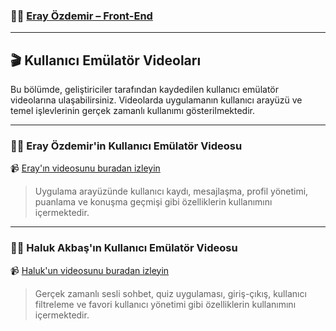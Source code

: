 ### 🧑‍💻 [Eray Özdemir – Front-End](https://github.com/halukakbash/TalkApp/blob/main/Eray%20%C3%96zdemir%20-%20FRONT%20END)

----------------------------------------------------------------------------------

## 🎬 Kullanıcı Emülatör Videoları

Bu bölümde, geliştiriciler tarafından kaydedilen kullanıcı emülatör videolarına ulaşabilirsiniz. Videolarda uygulamanın kullanıcı arayüzü ve temel işlevlerinin gerçek zamanlı kullanımı gösterilmektedir.

---

### 👨‍💻 Eray Özdemir'in Kullanıcı Emülatör Videosu

📹 [Eray'ın videosunu buradan izleyin]()

> Uygulama arayüzünde kullanıcı kaydı, mesajlaşma, profil yönetimi, puanlama ve konuşma geçmişi gibi özelliklerin kullanımını içermektedir.

---

### 👨‍💻 Haluk Akbaş'ın Kullanıcı Emülatör Videosu

📹 [Haluk'un videosunu buradan izleyin]()

> Gerçek zamanlı sesli sohbet, quiz uygulaması, giriş-çıkış, kullanıcı filtreleme ve favori kullanıcı yönetimi gibi özelliklerin kullanımını içermektedir.

